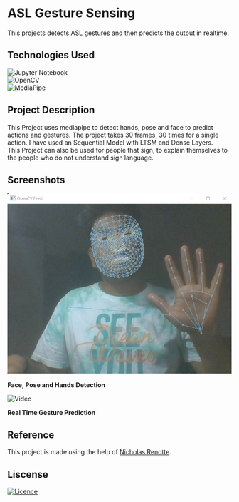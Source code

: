 # ASL Gesture Sensing 

This projects detects ASL gestures and then predicts the output in realtime.

## Technologies Used

![Jupyter Notebook](https://img.shields.io/badge/jupyter-%23FA0F00.svg?style=for-the-badge&logo=jupyter&logoColor=white)<br>
![OpenCV](https://img.shields.io/badge/opencv-%23white.svg?style=for-the-badge&logo=opencv&logoColor=white)<br>
![MediaPipe](https://raw.githubusercontent.com/google/mediapipe/master/docs/images/mediapipe_small.png)

## Project Description
This Project uses mediapipe to detect hands, pose and face to predict actions and gestures. The project takes 30 frames, 30 times for a single action. I have used an Sequential Model with LTSM and Dense Layers.<br>
This Project can also be used for people that sign, to explain themselves to the people who do not understand sign language.<br>

## Screenshots
![ScreenShot](Media/Screenshot%20(10).png)

**Face, Pose and Hands Detection**

![Video](Media/detector.gif)

**Real Time Gesture Prediction**

## Reference
This project is made using the help of [Nicholas Renotte](https://www.youtube.com/watch?v=doDUihpj6ro).

## Liscense
[![Licence](https://img.shields.io/github/license/Ileriayo/markdown-badges?style=for-the-badge)](./LICENSE)
